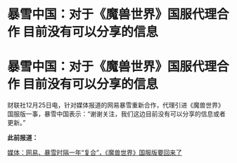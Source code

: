 # 暴雪中国：对于《魔兽世界》国服代理合作 目前没有可以分享的信息

# 暴雪中国：对于《魔兽世界》国服代理合作 目前没有可以分享的信息

财联社12月25日电，针对媒体报道的网易暴雪重新合作，代理引进《魔兽世界》国服版一事，暴雪中国表示：“谢谢关注，我们这边目前没有可以分享的信息或者更新。”

**此前报道：**

[媒体：网易、暴雪时隔一年“复合”，《魔兽世界》国服版要回来了](https://news.qq.com/rain/a/20231225A07Z2Z00)

